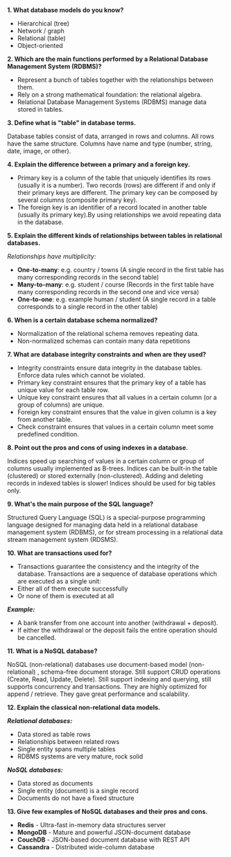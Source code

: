 **1. What database models do you know?**
* Hierarchical (tree) 
* Network / graph 
* Relational (table) 
* Object-oriented

**2. Which are the main functions performed by a Relational Database Management System (RDBMS)?**
* Represent a bunch of tables together with the relationships between them.
* Rely on a strong mathematical foundation: the relational algebra.
* Relational Database Management Systems (RDBMS) manage data stored in tables.

**3. Define what is "table" in database terms.**

Database tables consist of data, arranged in rows and columns. All rows have the same structure. Columns have name and type (number, string, date, image, or other).

**4. Explain the difference between a primary and a foreign key.**
* Primary key is a column of the table that uniquely identifies its rows (usually it is a number). Two records (rows) are different if and only if their primary keys are different. The primary key can be composed by several columns (composite primary key).
* The foreign key is an identifier of a record located in another table (usually its primary key).By using relationships we avoid repeating data in the database.

**5. Explain the different kinds of relationships between tables in relational databases.**

_Relationships have multiplicity:_
* **One-to-many**:  e.g. country / towns (A single record in the first table has many corresponding records in the second table)
* **Many-to-many**:  e.g. student / course (Records in the first table have many corresponding records in the second one and vice versa)
* **One-to-one**:  e.g. example human / student (A single record in a table corresponds to a single record in the other table)

**6. When is a certain database schema normalized?**
* Normalization of the relational schema removes repeating data.
* Non-normalized schemas can contain many data repetitions

**7. What are database integrity constraints and when are they used?**
* Integrity constraints ensure data integrity in the database tables. Enforce data rules which cannot be violated.
* Primary key constraint ensures that the primary key of a table has unique value for each table row.
* Unique key constraint ensures that all values in a certain column (or a group of columns) are unique.
* Foreign key constraint ensures that the value in given column is a key from another table.
* Check constraint ensures that values in a certain column meet some predefined condition.

**8. Point out the pros and cons of using indexes in a database.**

Indices speed up searching of values in a certain column or group of columns usually implemented as B-trees. Indices can be built-in the table (clustered) or stored externally (non-clustered). Adding and deleting records in indexed tables is slower! Indices should be used for big tables only.

**9. What's the main purpose of the SQL language?**

Structured Query Language (SQL) is a special-purpose programming language designed for managing data held in a relational database management system (RDBMS), or for stream processing in a relational data stream management system (RDSMS).

**10. What are transactions used for?**
* Transactions guarantee the consistency and the integrity of the database. Transactions are a sequence of database operations which are executed as a single unit: 
* Either all of them execute successfully
* Or none of them is executed at all

_**Example:**_
* A bank transfer from one account into another (withdrawal + deposit). 
* If either the withdrawal or the deposit fails the entire operation should be cancelled.

**11. What is a NoSQL database?**

NoSQL (non-relational) databases use document-based model (non-relational) , schema-free document storage. Still support CRUD operations (Create, Read, Update, Delete). Still support indexing and querying, still supports concurrency and transactions. They are highly optimized for append / retrieve. They gave great performance and scalability.

**12. Explain the classical non-relational data models.**

_**Relational databases:**_
* Data stored as table rows 
* Relationships between related rows 
* Single entity spans multiple tables
* RDBMS systems are very mature, rock solid 

_**NoSQL databases:**_
* Data stored as documents
* Single entity (document) is a single record
* Documents do not have a fixed structure

**13. Give few examples of NoSQL databases and their pros and cons.**
* **Redis** - Ultra-fast in-memory data structures server 
* **MongoDB** - Mature and powerful JSON-document database
* **CouchDB**  - JSON-based document database with REST API 
* **Cassandra** - Distributed wide-column database